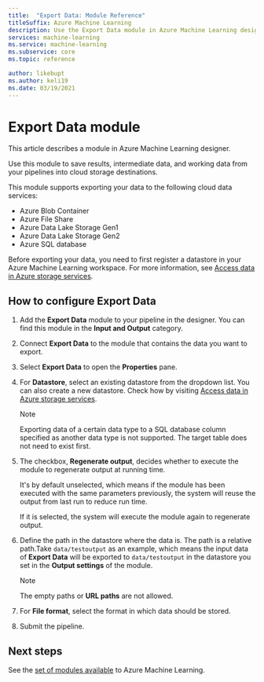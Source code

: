 ```yaml
---
title:  "Export Data: Module Reference"
titleSuffix: Azure Machine Learning
description: Use the Export Data module in Azure Machine Learning designer to save results and intermediate data outside of Azure Machine Learning.
services: machine-learning
ms.service: machine-learning
ms.subservice: core
ms.topic: reference

author: likebupt
ms.author: keli19
ms.date: 03/19/2021
---
```

# Export Data module

This article describes a module in Azure Machine Learning designer.

Use this module to save results, intermediate data, and working data from your pipelines into cloud storage destinations. 

This module supports exporting your data to the following cloud data services:

- Azure Blob Container
- Azure File Share
- Azure Data Lake Storage Gen1
- Azure Data Lake Storage Gen2
- Azure SQL database

Before exporting your data, you need to first register a datastore in your Azure Machine Learning workspace. For more information, see [Access data in Azure storage services](../how-to-access-data.md).

## How to configure Export Data

1. Add the **Export Data** module to your pipeline in the designer. You can find this module in the **Input and Output** category.

1. Connect **Export Data** to the module that contains the data you want to export.

1. Select **Export Data** to open the **Properties** pane.

1. For **Datastore**, select an existing datastore from the dropdown list. You can also create a new datastore. Check how by visiting [Access data in Azure storage services](../how-to-access-data.md).

    > [!NOTE]
    > Exporting data of a certain data type to a SQL database column specified as another data type is not supported. The target table does not need to exist first.

1. The checkbox, **Regenerate output**, decides whether to execute the module to regenerate output at running time. 

    It's by default unselected, which means if the module has been executed with the same parameters previously, the system will reuse the output from last run to reduce run time. 

    If it is selected, the system will execute the module again to regenerate output.

1. Define the path in the datastore where the data is. The path is a relative path.Take `data/testoutput` as an example, which means the input data of **Export Data** will be exported to `data/testoutput` in the datastore you set in the **Output settings** of the module.

    > [!NOTE]
    > The empty paths or **URL paths** are not allowed.


1. For **File format**, select the format in which data should be stored.
 
1. Submit the pipeline.

## Next steps

See the [set of modules available](module-reference.md) to Azure Machine Learning. 
